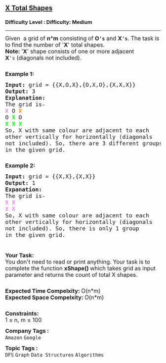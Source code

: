 <h2><a href="https://www.geeksforgeeks.org/problems/x-total-shapes3617/1">X Total Shapes</a></h2><h3>Difficulty Level : Difficulty: Medium</h3><hr><div class="problems_problem_content__Xm_eO"><p><span style="font-size:18px">Given&nbsp; a grid of <strong>n</strong>*<strong>m</strong>&nbsp;consisting<strong>&nbsp;</strong>of <strong>O<code>'s</code></strong>&nbsp;and <strong>X<code>'s</code></strong>. The task is to find the number of '<strong>X</strong>' total shapes.<br>
<strong>Note:&nbsp;</strong>'<strong>X</strong>' shape consists of one or more adjacent <strong>X</strong><code>'s</code>&nbsp;(diagonals not included).</span><br>
&nbsp;</p>

<p><span style="font-size:18px"><strong>Example 1:</strong></span></p>

<pre><span style="font-size:18px"><strong>Input: </strong>grid = {{X,O,X},{O,X,O},{X,X,X}}
<strong>Output: </strong>3
<strong>Explanation: 
</strong>The grid is-
<span style="color:#EE82EE"><strong>X</strong></span> O <span style="color:#FF8C00"><strong>X</strong></span>
O <span style="color:#00FF00"><strong>X</strong></span> O
<strong><span style="color:#00FF00">X</span> <span style="color:#00FF00">X</span> <span style="color:#00FF00">X</span>
</strong>So, X with same colour are adjacent to each 
other vertically for horizontally (diagonals 
not included). So, there are 3 different groups 
in the given grid.</span><span style="font-size:18px"><strong>
</strong></span>
</pre>

<p><span style="font-size:18px"><strong>Example 2:</strong></span></p>

<pre><span style="font-size:18px"><strong>Input: </strong>grid = {{X,X},{X,X}}
<strong>Output: </strong>1
<strong>Expanation: 
</strong>The grid is- 
<span style="color:#EE82EE"><strong>X</strong></span> <span style="color:#EE82EE"><strong>X</strong></span>
<strong><span style="color:#EE82EE">X</span> <span style="color:#EE82EE">X</span></strong>
So, X with same colour are adjacent to each
other vertically for horizontally (diagonals
not included). So, there is only 1 group
in the given grid.</span>
</pre>

<p>&nbsp;</p>

<p><span style="font-size:18px"><strong>Your Task:</strong><br>
You don't need to read or print anything. Your task is to complete the function <strong>xShape()&nbsp;</strong>which takes grid as input parameter and returns the count of total X shapes.</span><br>
&nbsp;</p>

<p><span style="font-size:18px"><strong>Expected Time Compelxity:&nbsp;</strong>O(n*m)<br>
<strong>Expected Space Compelxity:&nbsp;</strong>O(n*m)</span><br>
&nbsp;</p>

<p><span style="font-size:18px"><strong>Constraints:</strong><br>
1 ≤ n, m&nbsp;≤ 100</span></p>
</div><p><span style=font-size:18px><strong>Company Tags : </strong><br><code>Amazon</code>&nbsp;<code>Google</code>&nbsp;<br><p><span style=font-size:18px><strong>Topic Tags : </strong><br><code>DFS</code>&nbsp;<code>Graph</code>&nbsp;<code>Data Structures</code>&nbsp;<code>Algorithms</code>&nbsp;